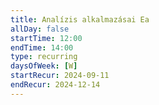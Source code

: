 ```yaml
---
title: Analízis alkalmazásai Ea
allDay: false
startTime: 12:00
endTime: 14:00
type: recurring
daysOfWeek: [W]
startRecur: 2024-09-11
endRecur: 2024-12-14
---
```

